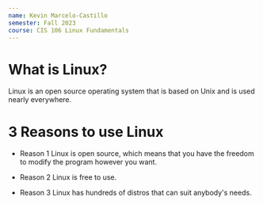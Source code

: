 ```yaml
---
name: Kevin Marcelo-Castillo
semester: Fall 2023
course: CIS 106 Linux Fundamentals
---
```


# What is Linux?

Linux is an open source operating system that is based on Unix and is used nearly everywhere. 
 
# 3 Reasons to use Linux

* Reason 1
Linux is open source, which means that you have the freedom to modify the program however you want.

* Reason 2
Linux is free to use.

* Reason 3
Linux has hundreds of distros that can suit anybody's needs.
